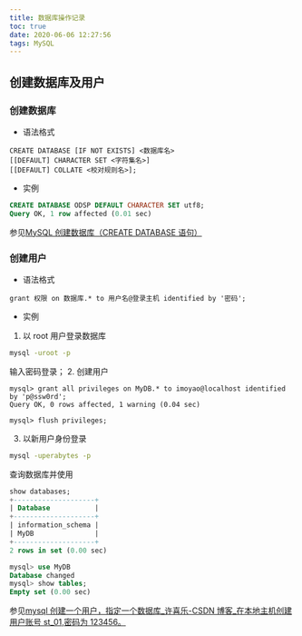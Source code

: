 ```yaml
---
title: 数据库操作记录
toc: true
date: 2020-06-06 12:27:56
tags: MySQL
---
```


## 创建数据库及用户
### 创建数据库
- 语法格式
```plain
CREATE DATABASE [IF NOT EXISTS] <数据库名>
[[DEFAULT] CHARACTER SET <字符集名>] 
[[DEFAULT] COLLATE <校对规则名>];
```
- 实例
```sql
CREATE DATABASE ODSP DEFAULT CHARACTER SET utf8;
Query OK, 1 row affected (0.01 sec)
```
参见[MySQL 创建数据库（CREATE DATABASE 语句）](http://c.biancheng.net/view/2413.html)
### 创建用户
- 语法格式
```plain
grant 权限 on 数据库.* to 用户名@登录主机 identified by '密码';
```
- 实例
1. 以 root 用户登录数据库
```bash
mysql -uroot -p
```
输入密码登录；
2. 创建用户
```plain
mysql> grant all privileges on MyDB.* to imoyao@localhost identified by 'p@ssw0rd';
Query OK, 0 rows affected, 1 warning (0.04 sec)

mysql> flush privileges;
```
3. 以新用户身份登录
```bash
mysql -uperabytes -p
```
查询数据库并使用
```sql
show databases;
+--------------------+
| Database           |
+--------------------+
| information_schema |
| MyDB               |
+--------------------+
2 rows in set (0.00 sec)

mysql> use MyDB
Database changed
mysql> show tables;
Empty set (0.00 sec)
```
参见[mysql 创建一个用户，指定一个数据库_许喜乐-CSDN 博客_在本地主机创建用户账号 st_01,密码为 123456。](https://blog.csdn.net/xuxile/article/details/53161908)